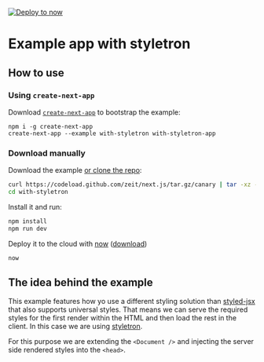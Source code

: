 [![Deploy to now](https://deploy.now.sh/static/button.svg)](https://deploy.now.sh/?repo=https://github.com/zeit/next.js/tree/master/examples/with-styletron)

# Example app with styletron

## How to use

### Using `create-next-app`

Download [`create-next-app`](https://github.com/segmentio/create-next-app) to bootstrap the example:

```
npm i -g create-next-app
create-next-app --example with-styletron with-styletron-app
```

### Download manually

Download the example [or clone the repo](https://github.com/zeit/next.js):

```bash
curl https://codeload.github.com/zeit/next.js/tar.gz/canary | tar -xz --strip=2 next.js-canary/examples/with-styletron
cd with-styletron
```

Install it and run:

```bash
npm install
npm run dev
```

Deploy it to the cloud with [now](https://zeit.co/now) ([download](https://zeit.co/download))

```bash
now
```

## The idea behind the example

This example features how yo use a different styling solution than [styled-jsx](https://github.com/zeit/styled-jsx) that also supports universal styles. That means we can serve the required styles for the first render within the HTML and then load the rest in the client. In this case we are using [styletron](https://github.com/rtsao/styletron).

For this purpose we are extending the `<Document />` and injecting the server side rendered styles into the `<head>`.
